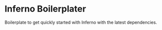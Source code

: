 # Inferno Boilerplater

Boilerplate to get quickly started with Inferno with the latest dependencies.
